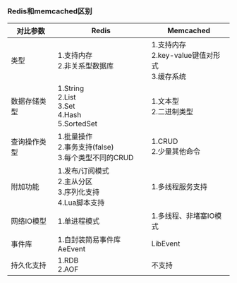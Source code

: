 ### Redis和memcached区别

    
对比参数|Redis|Memcached
---|---|---
类型|1.支持内存<br>2.非关系型数据库|1.支持内存<br>2.key-value键值对形式<br>3.缓存系统
数据存储类型|1.String<br>2.List<br>3.Set<br>4.Hash<br>5.SortedSet|1.文本型<br>2.二进制类型
查询操作类型|1.批量操作<br>2.事务支持(false)<br>3.每个类型不同的CRUD|1.CRUD<br>2.少量其他命令
附加功能|1.发布/订阅模式<br>2.主从分区<br>3.序列化支持<br>4.Lua脚本支持|1.多线程服务支持
网络IO模型|1.单进程模式|1.多线程、非堵塞IO模式
事件库|1.自封装简易事件库AeEvent|LibEvent
持久化支持|1.RDB<br>2.AOF|不支持

